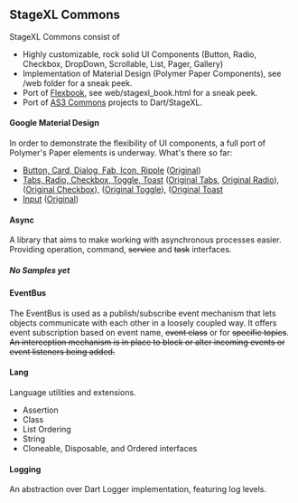 ## StageXL Commons

StageXL Commons consist of
* Highly customizable, rock solid UI Components (Button, Radio, Checkbox, DropDown, Scrollable, List, Pager, Gallery)
* Implementation of Material Design (Polymer Paper Components), see /web folder for a sneak peek.
* Port of [Flexbook](http://www.rubenswieringa.com/code/as3/flex/Book/), see web/stagexl_book.html for a sneak peek.
* Port of [AS3 Commons](http://www.as3commons.org/) projects to Dart/StageXL.

#### Google Material Design
In order to demonstrate the flexibility of UI components, a full port of Polymer's Paper elements is underway.
What's there so far:
* [Button, Card, Dialog, Fab, Icon, Ripple](http://rockdot.sounddesignz.com/stagexl-commons/paper_buttons.html) ([Original](https://www.polymer-project.org/components/paper-ripple/demo.html)) 
* [Tabs, Radio, Checkbox, Toggle, Toast](http://rockdot.sounddesignz.com/stagexl-commons/paper_radio.html) ([Original Tabs](https://www.polymer-project.org/components/paper-tabs/demo.html), [Original Radio](https://www.polymer-project.org/components/paper-radio-button/demo.html)), ([Original Checkbox](https://www.polymer-project.org/components/paper-checkbox/demo.html)), ([Original Toggle](https://www.polymer-project.org/components/paper-toggle-button/demo.html)), ([Original Toast](https://www.polymer-project.org/components/paper-toast/demo.html)  
* [Input](http://rockdot.sounddesignz.com/stagexl-commons/paper_input.html) ([Original](https://www.polymer-project.org/components/paper-input/demo.html)) 

#### Async
A library that aims to make working with asynchronous processes easier. 
Providing operation, command, ~~service~~ and ~~task~~ interfaces.
##### No Samples yet

#### EventBus
The EventBus is used as a publish/subscribe event mechanism that lets objects communicate with each other in a loosely coupled way. 
It offers event subscription based on event name, ~~event class~~ or for ~~specific topics~~. 
~~An interception mechanism is in place to block or alter incoming events or event listeners being added.~~

#### Lang
Language utilities and extensions.
* Assertion
* Class
* List Ordering
* String
* Cloneable, Disposable, and Ordered interfaces

#### Logging
An abstraction over Dart Logger implementation, featuring log levels.